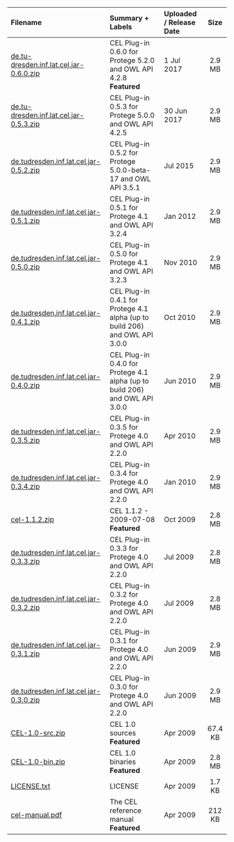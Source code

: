 

| Filename | Summary + Labels | Uploaded / Release Date | Size |
|:---------|:-----------------|:------------------------|:----:|
| [de.tu-dresden.inf.lat.cel.jar-0.6.0.zip](https://sourceforge.net/projects/latitude/files/cel/0.6.0/de.tu-dresden.inf.lat.cel.jar-0.6.0.zip/download) | CEL Plug-in 0.6.0 for Protege 5.2.0 and OWL API 4.2.8 **Featured** | 1 Jul 2017 | 2.9 MB |
| [de.tu-dresden.inf.lat.cel.jar-0.5.3.zip](https://sourceforge.net/projects/latitude/files/cel/0.5.3/de.tu-dresden.inf.lat.cel.jar-0.5.3.zip/download) | CEL Plug-in 0.5.3 for Protege 5.0.0 and OWL API 4.2.5 | 30 Jun 2017 |  2.9 MB |
| [de.tudresden.inf.lat.cel.jar-0.5.2.zip](https://sourceforge.net/projects/latitude/files/cel/0.5.2/de.tudresden.inf.lat.cel.jar-0.5.2.zip/download) | CEL Plug-in 0.5.2 for Protege 5.0.0-beta-17 and OWL API 3.5.1 | Jul 2015 | 2.9 MB |
| [de.tudresden.inf.lat.cel.jar-0.5.1.zip](https://sourceforge.net/projects/latitude/files/cel/0.5.1/de.tudresden.inf.lat.cel.jar-0.5.1.zip/download) | CEL Plug-in 0.5.1 for Protege 4.1 and OWL API 3.2.4 | Jan 2012 | 2.9 MB |
| [de.tudresden.inf.lat.cel.jar-0.5.0.zip](https://sourceforge.net/projects/latitude/files/cel/0.5.0/de.tudresden.inf.lat.cel.jar-0.5.0.zip/download) | CEL Plug-in 0.5.0 for Protege 4.1 and OWL API 3.2.3 | Nov 2010 | 2.9 MB |
| [de.tudresden.inf.lat.cel.jar-0.4.1.zip](https://sourceforge.net/projects/latitude/files/cel/0.4.1/de.tudresden.inf.lat.cel.jar-0.4.1.zip/download) | CEL Plug-in 0.4.1 for Protege 4.1 alpha (up to build 206) and OWL API 3.0.0 | Oct 2010 | 2.9 MB |
| [de.tudresden.inf.lat.cel.jar-0.4.0.zip](https://sourceforge.net/projects/latitude/files/cel/0.4.0/de.tudresden.inf.lat.cel.jar-0.4.0.zip/download) | CEL Plug-in 0.4.0 for Protege 4.1 alpha (up to build 206) and OWL API 3.0.0 | Jun 2010 | 2.9 MB |
| [de.tudresden.inf.lat.cel.jar-0.3.5.zip](https://sourceforge.net/projects/latitude/files/cel/0.3.5/de.tudresden.inf.lat.cel.jar-0.3.5.zip/download) | CEL Plug-in 0.3.5 for Protege 4.0 and OWL API 2.2.0 | Apr 2010 | 2.9 MB |
| [de.tudresden.inf.lat.cel.jar-0.3.4.zip](https://sourceforge.net/projects/latitude/files/cel/0.3.4/de.tudresden.inf.lat.cel.jar-0.3.4.zip/download) | CEL Plug-in 0.3.4 for Protege 4.0 and OWL API 2.2.0 | Jan 2010 | 2.9 MB |
| [cel-1.1.2.zip](https://sourceforge.net/projects/latitude/files/cel/cel/cel-1.1.2.zip/download) | CEL 1.1.2 - 2009-07-08 **Featured** | Oct 2009 | 2.8 MB |
| [de.tudresden.inf.lat.cel.jar-0.3.3.zip](https://sourceforge.net/projects/latitude/files/cel/0.3.3/de.tudresden.inf.lat.cel.jar-0.3.3.zip/download) | CEL Plug-in 0.3.3 for Protege 4.0 and OWL API 2.2.0 | Jul 2009 | 2.8 MB |
| [de.tudresden.inf.lat.cel.jar-0.3.2.zip](https://sourceforge.net/projects/latitude/files/cel/0.3.2/de.tudresden.inf.lat.cel.jar-0.3.2.zip/download) | CEL Plug-in 0.3.2 for Protege 4.0 and OWL API 2.2.0 | Jul 2009 | 2.8 MB |
| [de.tudresden.inf.lat.cel.jar-0.3.1.zip](https://sourceforge.net/projects/latitude/files/cel/0.3.1/de.tudresden.inf.lat.cel.jar-0.3.1.zip/download) | CEL Plug-in 0.3.1 for Protege 4.0 and OWL API 2.2.0 | Jun 2009 | 2.9 MB |
| [de.tudresden.inf.lat.cel.jar-0.3.0.zip](https://sourceforge.net/projects/latitude/files/cel/0.3.0/de.tudresden.inf.lat.cel.jar-0.3.0.zip/download) | CEL Plug-in 0.3.0 for Protege 4.0 and OWL API 2.2.0 | Jun 2009 | 2.9 MB |
| [CEL-1.0-src.zip](https://sourceforge.net/projects/latitude/files/cel/cel/CEL-1.0-src.zip/download) | CEL 1.0 sources **Featured** | Apr 2009 | 67.4 KB |
| [CEL-1.0-bin.zip](https://sourceforge.net/projects/latitude/files/cel/cel/CEL-1.0-bin.zip/download) | CEL 1.0 binaries **Featured** | Apr 2009 | 2.8 MB |
| [LICENSE.txt](https://sourceforge.net/projects/latitude/files/cel/cel/LICENSE.txt/download) | LICENSE | Apr 2009 | 1.7 KB |
| [cel-manual.pdf](https://sourceforge.net/projects/latitude/files/cel/cel/cel-manual.pdf/download) | The CEL reference manual **Featured** | Apr 2009 | 212 KB |


